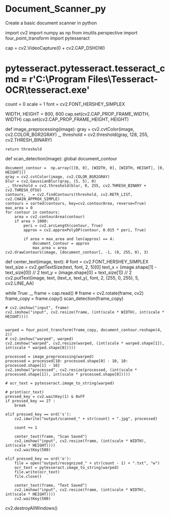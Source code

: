 # Document_Scanner_py
Create a basic document scanner in python

import cv2
import numpy as np
from imutils.perspective import four_point_transform
import pytesseract


cap = cv2.VideoCapture(0 + cv2.CAP_DSHOW)
# pytesseract.pytesseract.tesseract_cmd = r'C:\Program Files\Tesseract-OCR\tesseract.exe'
count = 0
scale = 1
font = cv2.FONT_HERSHEY_SIMPLEX

WIDTH, HEIGHT = 800, 600
cap.set(cv2.CAP_PROP_FRAME_WIDTH, WIDTH)
cap.set(cv2.CAP_PROP_FRAME_HEIGHT, HEIGHT)

def image_preprocessing(image):
    gray = cv2.cvtColor(image, cv2.COLOR_BGR2GRAY)
    _, threshold = cv2.threshold(gray, 128, 255, cv2.THRESH_BINARY)

    return threshold

def scan_detection(image):
    global document_contour

    document_contour =  np.array([[0, 0], [WIDTH, 0], [WIDTH, HEIGHT], [0, HEIGHT]])
    qray = cv2.cvtColor(image, cv2.COLOR_BGR2GRAY)
    blur = cv2.GaussianBlur(qray, (5, 5), 0)
    _, threshold = cv2.threshold(blur, 0, 255, cv2.THRESH_BINARY + cv2.THRESH_OTSU)
    contours, _ = cv2.findContours(threshold, cv2.RETR_LIST, cv2.CHAIN_APPROX_SIMPLE)
    contours = sorted(contours, key=cv2.contourArea, reverse=True)
    max_area = 0
    for contour in contours:
        area = cv2.contourArea(contour)
        if area > 1000:
            peri = cv2.arcLength(contour, True)
            approx = cv2.approxPolyDP(contour, 0.015 * peri, True)

            if area > max_area and len(approx) == 4:
                document_contour = approx
                max_area = area
    cv2.drawContours(image, [document_contour], -1, (0, 255, 0), 3)
                
def center_text(image, text):
    # font = cv2.FONT_HERSHEY_SIMPLEX
    text_size = cv2.getTextSize(text, font, 2, 5)[0]
    text_x = (image.shape[1] - text_size[0]) // 2
    text_y = (image.shape[0] + text_size[1]) // 2
    cv2.putText(image, text, (text_x, text_y), font, 2, (255, 0, 255), 5, cv2.LINE_AA)
    



while True:
    _, frame = cap.read()
    # frame = cv2.rotate(frame, cv2) 
    frame_copy = frame.copy()
    scan_detection(frame_copy)

    # cv2.imshow("input", frame)
    cv2.imshow("input", cv2.resize(frame, (int(scale * WIDTH), int(scale * HEIGHT))))


    warped = four_point_transform(frame_copy, document_contour.reshape(4, 2))
    # cv2.imshow("warped", warped)
    cv2.imshow("warped", cv2.resize(warped, (int(scale * warped.shape[1]), int(scale * warped.shape[0]))))

    processed = image_preprocessing(warped)
    processed = processed[10: processed.shape[0] - 10, 10: processed.shape[1] - 10]
    cv2.imshow("processed", cv2.resize(processed, (int(scale * processed.shape[1]), int(scale * processed.shape[0]))))

    # ocr_text = pytesseract.image_to_string(warped)

    # print(ocr_text)
    pressed_key = cv2.waitKey(1) & 0xFF
    if pressed_key == 27 :
        break

    elif pressed_key == ord('s'):
        cv2.imwrite("output/scanned_" + str(count) + ".jpg", processed)

        count += 1

        center_text(frame, "Scan Saved")
        cv2.imshow("input", cv2.resize(frame, (int(scale * WIDTH), int(scale * HEIGHT))))
        cv2.waitKey(500)

    elif pressed_key == ord('o'):
        file = open("output/recognized_" + str(count - 1) + ".txt", "w")
        ocr_text = pytesseract.image_to_string(warped)
        file.write(ocr_text)
        file.close()

        center_text(frame, "Text Saved")
        cv2.imshow("input", cv2.resize(frame, (int(scale * WIDTH), int(scale * HEIGHT))))
        cv2.waitKey(500)


cv2.destroyAllWindows()
